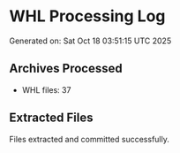 # WHL Processing Log
Generated on: Sat Oct 18 03:51:15 UTC 2025

## Archives Processed
- WHL files: 37

## Extracted Files
Files extracted and committed successfully.
